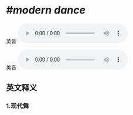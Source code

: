 # ***\#modern dance*** 
英音
<audio src="./media/modern dance 1_AAC.aac" controls="controls"></audio>

美音
<audio src="./media/modern dance2_AAC.aac" controls="controls"></audio>



  

英文释义
---
### 1.**现代舞**  


